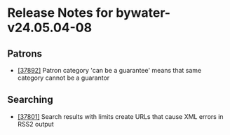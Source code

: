 
# Release Notes for bywater-v24.05.04-08

## Patrons

- [[37892]](http://bugs.koha-community.org/bugzilla3/show_bug.cgi?id=37892) Patron category 'can be a guarantee' means that same category cannot be a guarantor

## Searching

- [[37801]](http://bugs.koha-community.org/bugzilla3/show_bug.cgi?id=37801) Search results with limits create URLs that cause XML errors in RSS2 output


